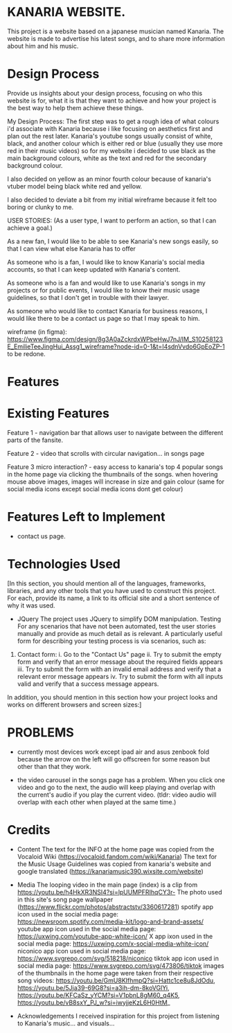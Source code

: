 # KANARIA WEBSITE.
This project is a website based on a japanese musician named Kanaria. The website is made to advertise his latest songs, and to share more information about him and his music.

# Design Process
Provide us insights about your design process, focusing on who this website is for, what it is that they want to achieve and how your project is the best way to help them achieve these things.

My Design Process:
The first step was to get a rough idea of what colours i'd associate with Kanaria because i like focusing on aesthetics first and plan out the rest later.
Kanaria's youtube songs usually consist of white, black, and another colour which is either red or blue (usually they use more red in their music videos) so for my website i decided to use black as the main background colours, white as the text and red for the secondary background colour.

I also decided on yellow as an minor fourth colour because of kanaria's vtuber model being black white red and yellow.

I also decided to deviate a bit from my initial wireframe because it felt too boring or clunky to me.

USER STORIES:
(As a user type, I want to perform an action, so that I can achieve a goal.)

As a new fan, I would like to be able to see Kanaria's new songs easily, so that I can view what else Kanaria has to offer

As someone who is a fan, I would like to know Kanaria's social media accounts, so that I can keep updated with Kanaria's content.


As someone who is a fan and would like to use Kanaria's songs in my projects or for public events, I would like to know their music usage guidelines, so that I don't get in trouble with their lawyer.

As someone who would like to contact Kanaria for business reasons, I would like there to be a contact us page so that I may speak to him.

wireframe (in figma): https://www.figma.com/design/8g3A0aZckrdxWPbeHwJ7nJ/IM_S10258123E_EmilieTeeJingHui_Assg1_wireframe?node-id=0-1&t=I4sdnVvdo6GpEoZP-1 
to be redone.

# Features
# Existing Features
Feature 1 - navigation bar that allows user to navigate between the different parts of the fansite.

Feature 2 - video that scrolls with circular navigation... in songs page

Feature 3 micro interaction? - easy access to kanaria's top 4 popular songs in the home page via clicking the thumbnails of the songs. when hovering mouse above images, images will increase in size and gain colour (same for social media icons except social media icons dont get colour)

# Features Left to Implement
- contact us page.


# Technologies Used
[In this section, you should mention all of the languages, frameworks, libraries, and any other tools that you have used to construct this project. For each, provide its name, a link to its official site and a short sentence of why it was used.


- JQuery
The project uses JQuery to simplify DOM manipulation.
Testing
For any scenarios that have not been automated, test the user stories manually and provide as much detail as is relevant. A particularly useful form for describing your testing process is via scenarios, such as:


1. Contact form:
i. Go to the "Contact Us" page
ii. Try to submit the empty form and verify that an error message about the required fields appears
iii. Try to submit the form with an invalid email address and verify that a relevant error message appears
iv. Try to submit the form with all inputs valid and verify that a success message appears.

In addition, you should mention in this section how your project looks and works on different browsers and screen sizes:]



# PROBLEMS
- currently most devices work except ipad air and asus zenbook fold because the arrow on the left will go offscreen for some reason but other than that they work.

- the video carousel in the songs page has a problem. When you click one video and go to the next, the audio will keep playing and overlap with the current's audio if you play the current video. (tldr: video audio will overlap with each other when played at the same time.)

# Credits
- Content
The text for the INFO at the home page was copied from the Vocaloid Wiki (https://vocaloid.fandom.com/wiki/Kanaria)
The text for the Music Usage Guidelines was copied from kanaria's website and google translated (https://kanariamusic390.wixsite.com/website)
- Media
The looping video in the main page (index) is a clip from https://youtu.be/h4HkXR3NSI4?si=lpUUMPFRIhqCY3r- 
The photo used in this site's song page wallpaper (https://www.flickr.com/photos/abstractstv/3360617281)
spotify app icon used in the social media page: https://newsroom.spotify.com/media-kit/logo-and-brand-assets/ 
youtube app icon used in the social media page: https://uxwing.com/youtube-app-white-icon/
X app ixon used in the social media page: https://uxwing.com/x-social-media-white-icon/
niconico app icon used in social media page: https://www.svgrepo.com/svg/518218/niconico
tiktok app icon used in social media page: https://www.svgrepo.com/svg/473806/tiktok
images of the thumbnails in the home page were taken from their respective song videos: https://youtu.be/GmU8KIfhmpQ?si=Hattc1ce8u8JdOdu, https://youtu.be/5Jja39-69G8?si=a3ih-dm-8koVGlYi, https://youtu.be/KFCaSz_yYCM?si=V1pbnL8gM60_q4K5, https://youtu.be/vB8sxY_PJ_w?si=iwyjjeKzL6H0HtM_

- Acknowledgements
I received inspiration for this project from listening to Kanaria's music... and visuals...
